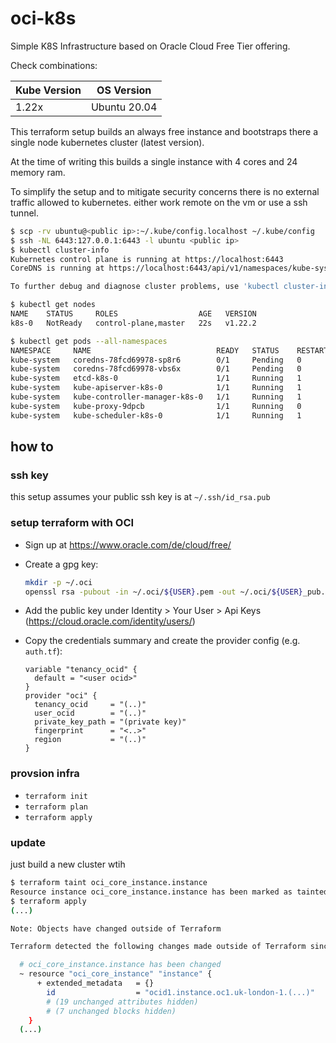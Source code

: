 # oci-k8s
Simple K8S Infrastructure based on Oracle Cloud Free Tier offering.

Check combinations:

| Kube Version   | OS Version     |
| -------------- | -------------- |
| 1.22x          | Ubuntu 20.04   |

This terraform setup builds an always free instance and bootstraps there a single node kubernetes cluster (latest version).

At the time of writing this builds a single instance with 4 cores and 24 memory ram.

To simplify the setup and to mitigate security concerns there is no external traffic allowed to kubernetes. either work remote on the vm or use a ssh tunnel.

```bash
$ scp -rv ubuntu@<public ip>:~/.kube/config.localhost ~/.kube/config
$ ssh -NL 6443:127.0.0.1:6443 -l ubuntu <public ip>
$ kubectl cluster-info
Kubernetes control plane is running at https://localhost:6443
CoreDNS is running at https://localhost:6443/api/v1/namespaces/kube-system/services/kube-dns:dns/proxy

To further debug and diagnose cluster problems, use 'kubectl cluster-info dump'.

$ kubectl get nodes
NAME    STATUS     ROLES                  AGE   VERSION
k8s-0   NotReady   control-plane,master   22s   v1.22.2

$ kubectl get pods --all-namespaces
NAMESPACE     NAME                            READY   STATUS    RESTARTS   AGE
kube-system   coredns-78fcd69978-sp8r6        0/1     Pending   0          3m1s
kube-system   coredns-78fcd69978-vbs6x        0/1     Pending   0          3m1s
kube-system   etcd-k8s-0                      1/1     Running   1          3m1s
kube-system   kube-apiserver-k8s-0            1/1     Running   1          3m
kube-system   kube-controller-manager-k8s-0   1/1     Running   1          3m
kube-system   kube-proxy-9dpcb                1/1     Running   0          3m1s
kube-system   kube-scheduler-k8s-0            1/1     Running   1          3m1s
```

## how to 

### ssh key 

this setup assumes your public ssh key is at `~/.ssh/id_rsa.pub`

### setup terraform with OCI
- Sign up at https://www.oracle.com/de/cloud/free/
- Create a gpg key:
  ```bash
  mkdir -p ~/.oci
  openssl rsa -pubout -in ~/.oci/${USER}.pem -out ~/.oci/${USER}_pub.pem
  ```
- Add the public key under Identity > Your User > Api Keys (https://cloud.oracle.com/identity/users/)
- Copy the credentials summary and create the provider config (e.g. `auth.tf`):
  
  ```hcl
  variable "tenancy_ocid" {
    default = "<user ocid>"
  }
  provider "oci" {
    tenancy_ocid     = "(..)"
    user_ocid        = "(..)"
    private_key_path = "(private key)"
    fingerprint      = "<..>"
    region           = "(..)"
  }
  ```

### provsion infra

- `terraform init`
- `terraform plan`
- `terraform apply`

### update

just build a new cluster wtih 

```bash
$ terraform taint oci_core_instance.instance
Resource instance oci_core_instance.instance has been marked as tainted.
$ terraform apply
(...)

Note: Objects have changed outside of Terraform

Terraform detected the following changes made outside of Terraform since the last "terraform apply":

  # oci_core_instance.instance has been changed
  ~ resource "oci_core_instance" "instance" {
      + extended_metadata   = {}
        id                  = "ocid1.instance.oc1.uk-london-1.(...)"
        # (19 unchanged attributes hidden)
        # (7 unchanged blocks hidden)
    }
  (...)
```

